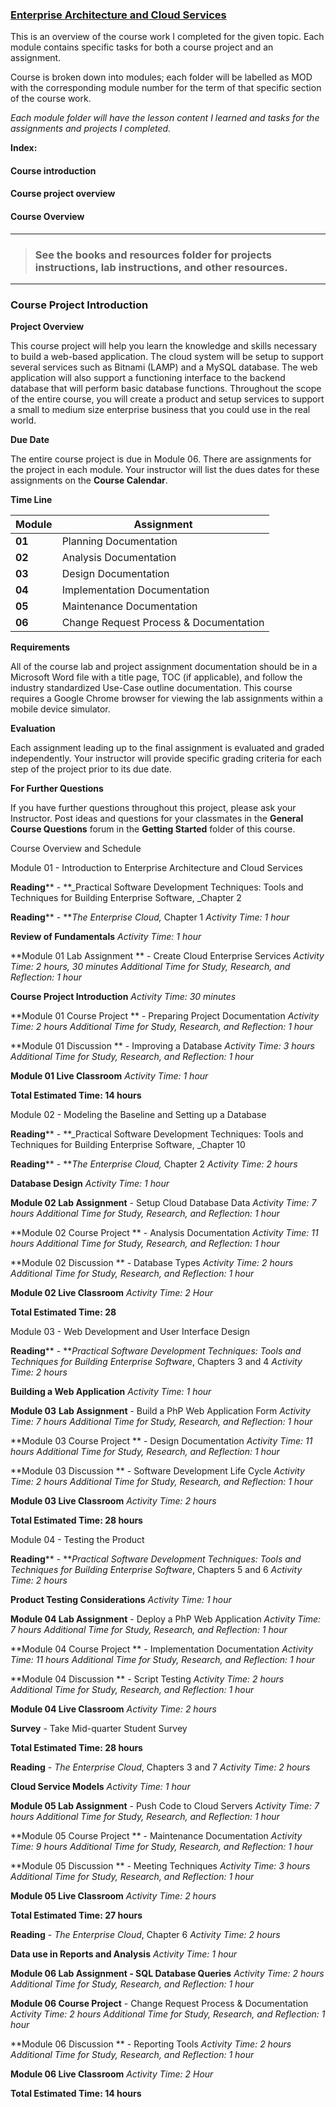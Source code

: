 ### [**Enterprise Architecture and Cloud Services**](https://webreactor.us)

This is an overview of the course work I completed for the given topic. Each module contains specific tasks for both a course project and an assignment.

Course is broken down into modules; each folder will be labelled as MOD with the corresponding module number for the term of that specific section of the course work.

_Each module folder will have the lesson content I learned and tasks for the assignments and projects I completed._

**Index:**

#### Course introduction

#### Course project overview

#### Course Overview

---
> ### See the books and resources folder for projects instructions, lab instructions, and other resources.

---

### **Course Project Introduction**

**Project Overview**

This course project will help you learn the knowledge and skills necessary to build a web-based application. The cloud system will be setup to support several services such as Bitnami (LAMP) and a MySQL database. The web application will also support a functioning interface to the backend database that will perform basic database functions. Throughout the scope of the entire course, you will create a product and setup services to support a small to medium size enterprise business that you could use in the real world.

**Due Date**

The entire course project is due in Module 06. There are assignments for the project in each module. Your instructor will list the dues dates for these assignments on the **Course Calendar**.

**Time Line**

| **Module** | **Assignment** |
| --- | --- |
| **01** | Planning Documentation |
| **02** | Analysis Documentation |
| **03** | Design Documentation |
| **04** | Implementation Documentation |
| **05** | Maintenance Documentation |
| **06** | Change Request Process &amp; Documentation |

**Requirements**

All of the course lab and project assignment documentation should be in a Microsoft Word file with a title page, TOC (if applicable), and follow the industry standardized Use-Case outline documentation. This course requires a Google Chrome browser for viewing the lab assignments within a mobile device simulator.

**Evaluation**

Each assignment leading up to the final assignment is evaluated and graded independently. Your instructor will provide specific grading criteria for each step of the project prior to its due date.

**For Further Questions**

If you have further questions throughout this project, please ask your Instructor. Post ideas and questions for your classmates in the **General Course Questions** forum in the **Getting Started** folder of this course.

Course Overview and Schedule

Module 01 - Introduction to Enterprise Architecture and Cloud Services

**Reading****  - **_Practical Software Development Techniques: Tools and Techniques for Building Enterprise Software, _Chapter 2

**Reading****  - **_The Enterprise Cloud,_ Chapter 1
_Activity Time: 1 hour_

**Review of Fundamentals**
_Activity Time: 1 hour_

**Module 01 Lab Assignment ** - Create Cloud Enterprise Services
_Activity Time: 2 hours, 30 minutes
 Additional Time for Study, Research, and Reflection: 1 hour_

**Course Project Introduction**
_Activity Time: 30 minutes_

**Module 01 Course Project ** - Preparing Project Documentation
_Activity Time: 2 hours
 Additional Time for Study, Research, and Reflection: 1 hour_

**Module 01 Discussion ** - Improving a Database
_Activity Time: 3 hours
 Additional Time for Study, Research, and Reflection: 1 hour_

**Module 01 Live Classroom**
_Activity Time: 1 hour_

**Total Estimated Time: 14 hours**

Module 02 - Modeling the Baseline and Setting up a Database

**Reading****  - **_Practical Software Development Techniques: Tools and Techniques for Building Enterprise Software, _Chapter 10

**Reading****  - **_The Enterprise Cloud,_ Chapter 2
_Activity Time: 2 hours_

**Database Design**
_Activity Time: 1 hour_

**Module 02 Lab Assignment**  - Setup Cloud Database Data
_Activity Time: 7 hours
 Additional Time for Study, Research, and Reflection: 1 hour_

**Module 02 Course Project ** - Analysis Documentation
_Activity Time: 11 hours
 Additional Time for Study, Research, and Reflection: 1 hour_

**Module 02 Discussion ** - Database Types
_Activity Time: 2 hours
 Additional Time for Study, Research, and Reflection: 1 hour_

**Module 02 Live Classroom**
_Activity Time: 2 Hour_

**Total Estimated Time: 28**

Module 03 - Web Development and User Interface Design

**Reading****  - **_Practical Software Development Techniques: Tools and Techniques for Building Enterprise Software_, Chapters 3 and 4
_Activity Time: 2 hours_

**Building a Web Application**
_Activity Time: 1 hour_

**Module 03**   **Lab Assignment**  - Build a PhP Web Application Form
_Activity Time: 7 hours
 Additional Time for Study, Research, and Reflection: 1 hour_

**Module 03 Course Project ** - Design Documentation
_Activity Time: 11 hours
 Additional Time for Study, Research, and Reflection: 1 hour_

**Module 03 Discussion ** - Software Development Life Cycle
_Activity Time: 2 hours
 Additional Time for Study, Research, and Reflection: 1 hour_

**Module 03 Live Classroom**
_Activity Time: 2 hours_

**Total Estimated Time: 28 hours**

Module 04 - Testing the Product

**Reading****  - **_Practical Software Development Techniques: Tools and Techniques for Building Enterprise Software_, Chapters 5 and 6
_Activity Time: 2 hours_

**Product Testing Considerations**
_Activity Time: 1 hour_

**Module 04 Lab Assignment**  - Deploy a PhP Web Application
_Activity Time: 7 hours
 Additional Time for Study, Research, and Reflection: 1 hour_

**Module 04 Course Project ** - Implementation Documentation
_Activity Time: 11 hours
 Additional Time for Study, Research, and Reflection: 1 hour_

**Module 04 Discussion ** - Script Testing
_Activity Time: 2 hours
 Additional Time for Study, Research, and Reflection: 1 hour_

**Module 04 Live Classroom**
_Activity Time: 2 hours_

**Survey**  - Take Mid-quarter Student Survey

**Total Estimated Time: 28 hours**

**Reading**  - _The Enterprise Cloud_, Chapters 3 and 7
_Activity Time: 2 hours_

**Cloud Service Models**
_Activity Time: 1 hour_

**Module 05 Lab Assignment**  - Push Code to Cloud Servers
_Activity Time: 7 hours
 Additional Time for Study, Research, and Reflection: 1 hour_

**Module 05 Course Project ** - Maintenance Documentation
_Activity Time: 9 hours
 Additional Time for Study, Research, and Reflection: 1 hour_

**Module 05 Discussion ** - Meeting Techniques
_Activity Time: 3 hours
 Additional Time for Study, Research, and Reflection: 1 hour_

**Module 05 Live Classroom**
_Activity Time: 2 hours_

**Total Estimated Time: 27 hours**

**Reading**  - _The Enterprise Cloud_, Chapter 6
_Activity Time: 2 hours_

**Data use in Reports and Analysis**
_Activity Time: 1 hour_

**Module 06 Lab Assignment - SQL Database Queries**
_Activity Time: 2 hours
 Additional Time for Study, Research, and Reflection: 1 hour_

**Module 06 Course Project**  - Change Request Process &amp; Documentation
_Activity Time: 2 hours
 Additional Time for Study, Research, and Reflection: 1 hour_

**Module 06 Discussion ** - Reporting Tools
_Activity Time: 2 hours
 Additional Time for Study, Research, and Reflection: 1 hour_

**Module 06 Live Classroom**
_Activity Time: 2 Hour_

**Total Estimated Time: 14 hours**
